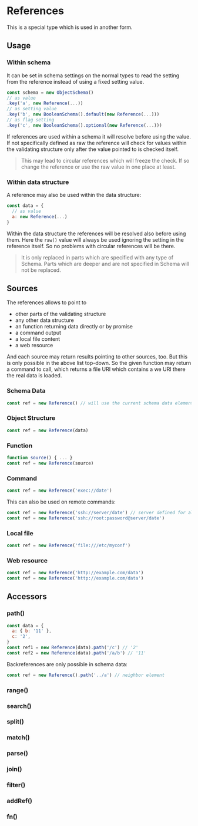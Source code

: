 # References

This is a special type which is used in another form.

## Usage

### Within schema

It can be set in schema settings on the
normal types to read the setting from the reference instead of using a fixed setting value.

```js
const schema = new ObjectSchema()
// as value
.key('a', new Reference(...))
// as setting value
.key('b', new BooleanSchema().default(new Reference(...)))
// as flag setting
.key('c', new BooleanSchema().optional(new Reference(...)))
```

If references are used within a schema it will resolve before using the value. If not specifically
defined as raw the reference will check for values within the validating structure only after the
value pointed to is checked itself.

> This may lead to circular references which will freeze the check. If so change the reference or
> use the raw value in one place at least.

### Within data structure

A reference may also be used within the data structure:

```js
const data = {
  // as value
  a: new Reference(...)
}
```

Within the data structure the references will be resolved also before using them. Here the `raw()`
value will always be used ignoring the setting in the reference itself. So no problems with circular
references will be there.

> It is only replaced in parts which are specified with any type of Schema. Parts which are deeper
and are not specified in Schema will not be replaced.

## Sources

The references allows to point to
- other parts of the validating structure
- any other data structure
- an function returning data directly or by promise
- a command output
- a local file content
- a web resource

And each source may return results pointing to other sources, too. But this is only possible in the
above list top-down. So the given function may return a command to call, which returns a file URI
which contains a we URI there the real data is loaded.

### Schema Data

```js
const ref = new Reference() // will use the current schema data element as start
```

### Object Structure

```js
const ref = new Reference(data)
```

### Function

```js
function source() { ... }
const ref = new Reference(source)
```

### Command

```js
const ref = new Reference('exec://date')
```

This can also be used on remote commands:

```js
const ref = new Reference('ssh://server/date') // server defined for alinex-exec
const ref = new Reference('ssh://root:password@server/date')
```

### Local file

```js
const ref = new Reference('file:///etc/myconf')
```

### Web resource

```js
const ref = new Reference('http://example.com/data')
const ref = new Reference('http://example.com/data')
```

## Accessors

### path()

```js
const data = {
  a: { b: '11' },
  c: '2',
}
const ref1 = new Reference(data).path('/c') // '2'
const ref2 = new Reference(data).path('/a/b') // '11'
```

Backreferences are only possible in schema data:

```js
const ref = new Reference().path('../a') // neighbor element
```

### range()

### search()

### split()

### match()

### parse()

### join()

### filter()

### addRef()

### fn()
